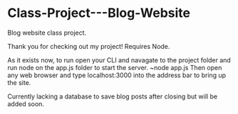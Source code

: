 # Class-Project---Blog-Website
Blog website class project.

Thank you for checking out my project! 
Requires Node.

As it exists now, to run open your CLI and navagate to the project folder and run node on the app.js folder to start the server.
~node app.js
Then open any web browser and type
localhost:3000
into the address bar to bring up the site. 

Currently lacking a database to save blog posts after closing but will be added soon.
